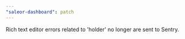 ```yaml
---
"saleor-dashboard": patch
---
```


Rich text editor errors related to 'holder' no longer are sent to Sentry.
